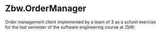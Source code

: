 # Zbw.OrderManager
Order management client implemented by a team of 3 as a school exercise for the last semester of the software engineering course at ZbW.
